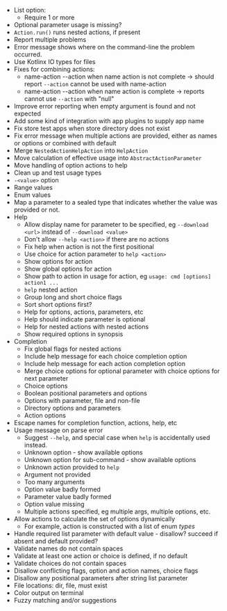 - List option:
  - Require 1 or more
- Optional parameter usage is missing?
- `Action.run()` runs nested actions, if present
- Report multiple problems
- Error message shows where on the command-line the problem occurred.
- Use Kotlinx IO types for files
- Fixes for combining actions:
  - name-action --action when name action is not complete -> should report `--action` cannot be used with name-action 
  - name-action --action when name action is complete -> reports cannot use `--action` with "null"
- Improve error reporting when empty argument is found and not expected
- Add some kind of integration with app plugins to supply app name
- Fix store test apps when store directory does not exist 
- Fix error message when multiple actions are provided, either as names or options or combined with default
- Merge `NestedActionHelpAction` into `HelpAction`
- Move calculation of effective usage into `AbstractActionParameter`
- Move handling of option actions to help
- Clean up and test usage types
- `-<value>` option
- Range values
- Enum values
- Map a parameter to a sealed type that indicates whether the value was provided or not.
- Help
    - Allow display name for parameter to be specified, eg `--download <url>` instead of `--download <value>`
    - Don't allow `--help <action>` if there are no actions
    - Fix help when action is not the first positional
    - Use choice for action parameter to `help <action>`
    - Show options for action
    - Show global options for action
    - Show path to action in usage for action, eg `usage: cmd [options] action1 ...`
    - `help` nested action
    - Group long and short choice flags
    - Sort short options first?
    - Help for options, actions, parameters, etc
    - Help should indicate parameter is optional
    - Help for nested actions with nested actions
    - Show required options in synopsis
- Completion
    - Fix global flags for nested actions 
    - Include help message for each choice completion option
    - Include help message for each action completion option
    - Merge choice options for optional parameter with choice options for next parameter
    - Choice options
    - Boolean positional parameters and options
    - Options with parameter, file and non-file
    - Directory options and parameters
    - Action options
- Escape names for completion function, actions, help, etc
- Usage message on parse error
    - Suggest `--help`, and special case when `help` is accidentally used instead.
    - Unknown option - show available options
    - Unknown option for sub-command - show available options
    - Unknown action provided to `help`
    - Argument not provided
    - Too many arguments
    - Option value badly formed
    - Parameter value badly formed
    - Option value missing
    - Multiple actions specified, eg multiple args, multiple options, etc.
- Allow actions to calculate the set of options dynamically
  - For example, action is constructed with a list of enum _types_
- Handle required list parameter with default value - disallow? succeed if absent and default provided?
- Validate names do not contain spaces
- Validate at least one action or choice is defined, if no default
- Validate choices do not contain spaces
- Disallow conflicting flags, option and action names, choice flags
- Disallow any positional parameters after string list parameter
- File locations: dir, file, must exist
- Color output on terminal
- Fuzzy matching and/or suggestions
